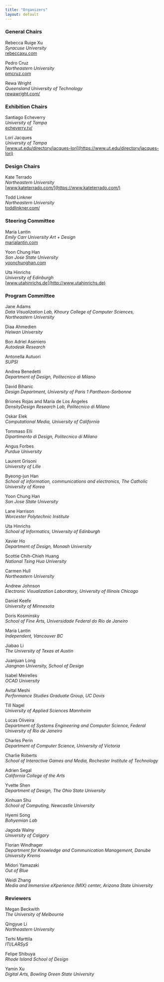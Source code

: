 ```yaml
---
title: "Organizers"
layout: default
---
```


### General Chairs

Rebecca Ruige Xu\
_Syracuse University_\
[rebeccaxu.com](http://rebeccaxu.com)

Pedro Cruz\
_Northeastern University_\
[pmcruz.com](https://pmcruz.com/)

Rewa Wright\
_Queensland University of Technology_\
[rewawright.com/](https://rewawright.com/)

### Exhibition Chairs	

Santiago Echeverry\
_University of Tampa_\
[echeverry.tv/](https://echeverry.tv/)

Lori Jacques\
_University of Tampa_\
[www.ut.edu/directory/jacques-lori](https://www.ut.edu/directory/jacques-lori)

### Design Chairs	

Kate Terrado\
_Northeastern University_\
[www.kateterrado.com/](https://www.kateterrado.com/)

Todd Linkner\
_Northeastern University_\
[toddlinkner.com/](https://toddlinkner.com/)

### Steering Committee

Maria Lantin\
_Emily Carr University Art + Design_\
[marialantin.com](http://marialantin.com)

Yoon Chung Han\
_San Jose State University_\
[yoonchunghan.com](http://yoonchunghan.com)

Uta Hinrichs\
_University of Edinburgh_\
[www.utahinrichs.de](http://www.utahinrichs.de)

### Program Committee

Jane Adams\
_Data Visualization Lab, Khoury College of Computer Sciences, Northeastern University_

Diaa Ahmedien\
_Helwan University_

Bon Adriel Aseniero\
_Autodesk Research_

Antonella Autuori\
_SUPSI_

Andrea Benedetti\
_Department of Design, Politecnico di Milano_

David Bihanic\
_Design Department, University of Paris 1 Pantheon-Sorbonne_

Briones Rojas and María de Los Ángeles\
_DensityDesign Research Lab, Politecnico di Milano_

Oskar Elek\
_Computational Media, University of California_

Tommaso Elli\
_Dipartimento di Design, Politecnico di Milano_

Angus Forbes\
_Purdue University_

Laurent Grisoni\
_University of Lille_

Byeong-jun Han\
_School of information, communications and electronics, The Catholic University of Korea_

Yoon Chung Han\
_San Jose State University_

Lane Harrison\
_Worcester Polytechnic Institute_

Uta Hinrichs\
_School of Informatics, University of Edinburgh_

Xavier Ho\
_Department of Design, Monash University_

Scottie Chih-Chieh Huang\
_National Tsing Hua University_

Carmen Hull\
_Northeastern University_

Andrew Johnson\
_Electronic Visualization Laboratory, University of Illinois Chicago_

Daniel Keefe\
_University of Minnesota_

Doris Kosminsky\
_School of Fine Arts, Universidade Federal do Rio de Janeiro_

Maria Lantin\
_Independent, Vancouver BC_

Jiabao Li\
_The University of Texas at Austin_

Juanjuan Long\
_Jiangnan University, School of Design_

Isabel Meirelles\
_OCAD University_

Avital Meshi\
_Performance Studies Graduate Group, UC Davis_

Till Nagel\
_University of Applied Sciences Mannheim_

Lucas Oliveira\
_Department of Systems Engineering and Computer Science, Federal University of Rio de Janeiro_

Charles Perin\
_Department of Computer Science, University of Victoria_

Charlie Roberts\
_School of Interactive Games and Media, Rochester Institute of Technology_

Adrien Segal\
_California College of the Arts_

Yvette Shen\
_Department of Design, The Ohio State University_

Xinhuan Shu\
_School of Computing, Newcastle University_

Hyemi Song\
_Bohyemian Lab_

Jagoda Walny\
_University of Calgary_

Florian Windhager\
_Department for Knowledge and Communication Management, Danube University Krems_

Midori Yamazaki\
_Out of Blue_

Weidi Zhang\
_Media and Immersive eXperience (MIX) center, Arizona State University_

### Reviewers

Megan Beckwith\
_The University of Melbourne_

Qingyue Li\
_Northeastern University_

Terhi Marttila\
_ITI/LARSyS_

Felipe Shibuya\
_Rhode Island School of Design_

Yamin Xu\
_Digital Arts, Bowling Green State University_

